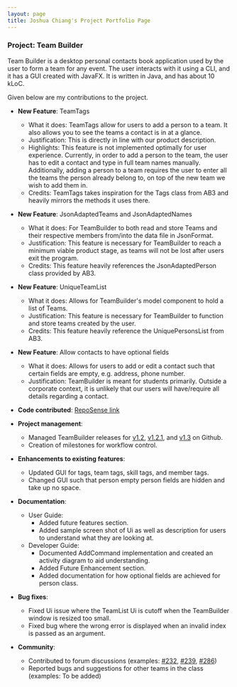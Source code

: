 ```yaml
---
layout: page
title: Joshua Chiang's Project Portfolio Page
---
```


### Project: Team Builder

Team Builder is a desktop personal contacts book application used by the user to form a team for any event. The user interacts with it using a CLI, and it has a GUI created with JavaFX. It is written in Java, and has about 10 kLoC.

Given below are my contributions to the project.

* **New Feature**: TeamTags
  * What it does: TeamTags allow for users to add a person to a team. It also allows you to see the teams a contact is in at a glance.
  * Justification: This is directly in line with our product description.
  * Highlights: This feature is not implemented optimally for user experience. Currently, in order to add a person to the team, the user has to edit a contact and type in full team names manually. Additionally, adding a person to a team requires the user to enter all the teams the person already belong to, on top of the new team we wish to add them in.
  * Credits: TeamTags takes inspiration for the Tags class from AB3 and heavily mirrors the methods it uses there.

* **New Feature**: JsonAdaptedTeams and JsonAdaptedNames
  * What it does: For TeamBuilder to both read and store Teams and their respective members from/into the data file in JsonFormat. 
  * Justification: This feature is necessary for TeamBuilder to reach a minimum viable product stage, as teams will not be lost after users exit the program.
  * Credits: This feature heavily references the JsonAdaptedPerson class provided by AB3.

* **New Feature**: UniqueTeamList
  * What it does: Allows for TeamBuilder's model component to hold a list of Teams. 
  * Justification: This feature is necessary for TeamBuilder to function and store teams created by the user.
  * Credits: This feature heavily reference the UniquePersonsList from AB3.

* **New Feature**: Allow contacts to have optional fields
  * What it does: Allows for users to add or edit a contact such that certain fields are empty, e.g. address, phone number.
  * Justification: TeamBuilder is meant for students primarily. Outside a corporate context, it is unlikely that our users will have/require all details regarding a contact.

* **Code contributed**: [RepoSense link](https://nus-cs2103-ay2223s2.github.io/tp-dashboard/?search=T17-1&sort=groupTitle&sortWithin=title&timeframe=commit&mergegroup=&groupSelect=groupByRepos&breakdown=true&checkedFileTypes=docs~functional-code~test-code~other&since=2023-02-17)

* **Project management**:
  * Managed TeamBuilder releases for [v1.2](https://github.com/AY2223S2-CS2103T-T17-1/tp/releases/tag/v1.2), [v1.2.1](https://github.com/AY2223S2-CS2103T-T17-1/tp/releases/tag/v1.2.1), and [v1.3](https://github.com/AY2223S2-CS2103T-T17-1/tp/releases/tag/v1.3) on Github.
  * Creation of milestones for workflow control.

* **Enhancements to existing features**:
  * Updated GUI for tags, team tags, skill tags, and member tags.
  * Changed GUI such that person empty person fields are hidden and take up no space.

* **Documentation**:
  * User Guide:
    * Added future features section.
    * Added sample screen shot of Ui as well as description for users to understand what they are looking at.
  * Developer Guide:
    * Documented AddCommand implementation and created an activity diagram to aid understanding.
    * Added Future Enhancement section.
    * Added documentation for how optional fields are achieved for person class. 

* **Bug fixes**:
  * Fixed Ui issue where the TeamList Ui is cutoff when the TeamBuilder window is resized too small.
  * Fixed bug where the wrong error is displayed when an invalid index is passed as an argument.

* **Community**:
  * Contributed to forum discussions (examples: [#232](https://github.com/nus-cs2103-AY2223S2/forum/issues/232), [#239](https://github.com/nus-cs2103-AY2223S2/forum/issues/239), [#286](https://github.com/nus-cs2103-AY2223S2/forum/issues/286))
  * Reported bugs and suggestions for other teams in the class (examples: To be added)


